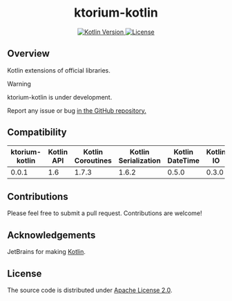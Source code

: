 <h1 style="text-align: center;">ktorium-kotlin</h1>

<p style="text-align: center;">
    <a href="https://kotlinlang.org">
        <img alt="Kotlin Version" src="https://img.shields.io/badge/kotlin-1.9.22-blue.svg?logo=kotlin">
    </a>
    <a href="https://github.com/ktorium/ktorium-kotlin/blob/main/LICENSE">
        <img alt="License" src="https://img.shields.io/github/license/ktorium/ktorium-kotlin" />
    </a>
</p>

## Overview

Kotlin extensions of official libraries.

> [!WARNING]
> ktorium-kotlin is under development.
>
> Report any issue or bug <a href="/issues">in the GitHub repository.</a>
 
## Compatibility

<table>
    <thead>
        <tr>
            <th><strong>ktorium-kotlin</strong></th>
            <th><strong>Kotlin API</strong></th>
            <th><strong>Kotlin Coroutines</strong></th>
            <th><strong>Kotlin Serialization</strong></th>
            <th><strong>Kotlin DateTime</strong></th>
            <th><strong>Kotlin IO</strong></th>
        </tr>
    </thead>
    <tbody>
        <tr>
            <td>0.0.1</td>
            <td>1.6</td>
            <td>1.7.3</td>
            <td>1.6.2</td>
            <td>0.5.0</td>
            <td>0.3.0</td>
        </tr>
    </tbody>
</table>

## Contributions

Please feel free to submit a pull request. Contributions are welcome!

## Acknowledgements

JetBrains for making [Kotlin](https://kotlinlang.org).

## License

The source code is distributed under [Apache License 2.0](LICENSE).
